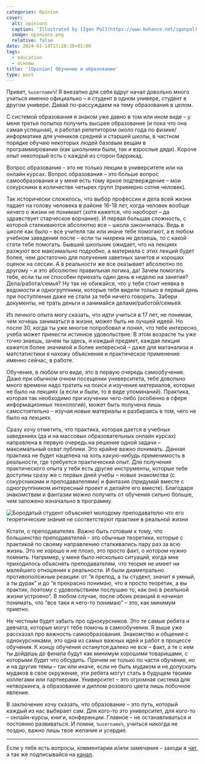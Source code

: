 ```yaml
---
categories: Opinion
cover:
  alt: opinions
  caption: 'Illustrated by [Igan Pol](https://www.behance.net/iganpol)'
  image: opinions.png
  relative: false
date: 2024-01-14T17:28:38+03:00
tags:
  - education
  - основы
title: '[Opinion] Обучение и образование'
type: post
---
```


Привет, `%username%`! Я внезапно для себя вдруг начал довольно много учиться именно официально – я студент в одном универе, студент в другом универе. Давай по-рассуждаем на тему образования в целом.

С системой образования я знаком уже давно в том или ином виде – у меня третья попытка получить высшее образование (и пока что она самая успешная), я работал репетитором около года по физике/информатике для учеников средней и старшей школы, в частном порядке обучаю некоторых людей базовым вещам в программировании (как школьники были, так и взрослые дяди). Короче опыт некоторый есть с каждой из сторон баррикад.

Вопрос образования – это не только лекции в университете или на онлайн курсах. Вопрос образования – это больше вопрос самообразования и у меня есть тому яркое подтверждение – мои сокурсники в количестве четырех групп (примерно сотня человек).

Так исторически сложилось, что выбор профессии и дела всей жизни падает на голову человека в районе 16-18 лет, когда человек вообще ничего о жизни не понимает (хотя кажется, что наоборот – да здравствует старческое ворчание). И первая большая сложность, с которой сталкиваются абсолютно все – школа закончилась. Ведь в школе как было – все учителя так или иначе тебе помогают, а в любом учебном заведении после – если ты нихрена не делаешь, то с какой стати тебе помогать. Бывший школьник ожидает, что на лекциях разжуют все максимально подробно, а материала с этих лекций будет более, чем достаточно для получения заветных зачетов и хороших оценок на сессии. А в реальности же все оказывает абсолютно по другому – и это абсолютно правильная логика, да! Зачем помогать тебе, если ты не способен приехать один день в неделю на занятия? Дела/работа/семья? Ну так не обижайся, что у тебя стоит неявка в ведомости и одногруппники, которые тебя видели только в первый день при поступлении даже не стали за тебя ничего говорить. Забери документы, не трать деньги и занимайся делами/работой/семьей.

Из личного опыта могу сказать, что идти учиться в 17 лет, не понимая, чем хочешь заниматься в жизни, может быть не лучшей идеей. Но после 30, когда ты уже многое попробовал и понял, что тебе интересно, учеба может принести истинное удовольствие. В этом возрасте ты уже точно знаешь, зачем ты здесь, и каждый предмет, каждая лекция кажется более значимой и более интересной – даже для матанализа и матстатистики я нахожу объяснения и практическое применение именно сейчас, в работе.

Обучение, в любом его виде, это в первую очередь самообучение. Даже при обычном очном посещении университета, тебе довольно много времени надо тратить на поиск и изучение материалов, которых не было на лекциях (а если и были, то в виде упоминаний). Практика, которая так необходимо при изучении чего-либо (особенно в сфере информационных технологий), может быть получена лишь самостоятельно – изучая новые материалы и разбираясь в том, чего не было на лекциях.

Сразу хочу отметить, что практика, которая дается в учебных заведениях (да и на массовых образовательных онлайн курсах) направлена в первую очередь на решение одной задачи – максимальный охват публики. Это крайне важно понимать. Данная практика не будет нацелена на хоть какую-нибудь применимость в реальности, где требуется практический опыт. Для получения практического опыта у тебя есть другие инструменты, которые тебе доступны сразу же с первых дней учебы – новые знакомства (с сокурсниками и преподавателями) и фантазия (придумай вместе с одногруппником интересный проект и делайте его вместе). Благодаря знакомствам и фантазии можно получить от обучения сильно больше, чем заложено изначально в программу.

![Бородатый студент объясняет молодому преподавателю что его теоретические знания не соответствуют практике в реальной жизни](/education-theory-and-practice.png)

Кстати, о преподавателях. Важно быть готовым к тому, что большинство преподавателей – это обычные теоретики, которые с практикой по своему направлению сталкивались пару раз за всю жизнь. Это не хорошо и не плохо, это просто факт, о котором нужно помнить. Например, у меня было несколько ситуаций, когда мне приходилось объяснять преподавателям, что теория не имеет ни малейшего отношения к реальности. И были диаметрально противоположные реакции: от “я препод, а ты студент, значит я умный, а ты дурак” и до “я прекрасно понимаю, что я просто теоретик, а вы практик, поэтому с удовольствием послушаю то, как оно в реальной жизни устроено”. В любом случае, после обоих реакций я начинал понимать, что “все таки я чего-то понимаю” – это, как минимум приятно.

Не честным будет забыть про однокурсников. Это те самые ребята и девчата, которые могут тебе помочь в самообучении. Я выше уже рассказал про важность самообразования. Знакомство и общение с однокурсниками, это одна из самых важных идей и работ в процессе обучения. К концу обучения останутся далеко не все – факт, а те с кем ты дойдешь до финала будут как минимум хорошими товарищами, с которыми будет что обсудить. Причем не только по части обучения, но и на другие темы – так или иначе, если не быть мудаком и не допускать мудаков в свое окружение, эти ребята могут стать в будущем твоими коллегами или партнерами. Университет – это огромная система для нетворкинга, а образование и диплом розового цвета лишь побочное явление.

В заключение хочу сказать, что образование – это путь, который каждый из нас выбирает сам. Для кого-то это университет, для кого-то – онлайн-курсы, книги, конференции. Главное – не останавливаться и постоянно развиваться. И помни, `%username%`, учиться никогда не поздно, важно лишь твое желание и усердие.

---
Если у тебя есть вопросы, комментарии и/или замечания – заходи в [чат](https://ttttt.me/jtprogru_chat), а так же подписывайся на [канал](https://ttttt.me/jtprogru_channel).

